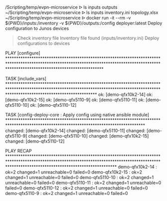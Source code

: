/Scripting/temp/evpn-microservice ᐅ ls
inputs  outputs
~/Scripting/temp/evpn-microservice ᐅ ls inputs
inventory.ini topology.xlsx
~/Scripting/temp/evpn-microservice ᐅ docker run -it --rm -v ${PWD}/inputs:/inventory -v ${PWD}/outputs:/config deployer:latest
Deploy configuration to Junos devices
  > Check inventory file
  > Inventory file found (inputs/inventory.ini)
  > Deploy configurations to devices

PLAY [configure] *******************************************************************************************************************************************************************************************

TASK [include_vars] ****************************************************************************************************************************************************************************************
ok: [demo-qfx10k2-14]
ok: [demo-qfx10k2-15]
ok: [demo-qfx5110-9]
ok: [demo-qfx5110-11]
ok: [demo-qfx5110-10]
ok: [demo-qfx5110-12]

TASK [config-deploy-core : Apply config using native ansible module] ***************************************************************************************************************************************
changed: [demo-qfx10k2-14]
changed: [demo-qfx5110-11]
changed: [demo-qfx5110-9]
changed: [demo-qfx5110-10]
changed: [demo-qfx10k2-15]
changed: [demo-qfx5110-12]

PLAY RECAP *************************************************************************************************************************************************************************************************
demo-qfx10k2-14            : ok=2    changed=1    unreachable=0    failed=0
demo-qfx10k2-15            : ok=2    changed=1    unreachable=0    failed=0
demo-qfx5110-10            : ok=2    changed=1    unreachable=0    failed=0
demo-qfx5110-11            : ok=2    changed=1    unreachable=0    failed=0
demo-qfx5110-12            : ok=2    changed=1    unreachable=0    failed=0
demo-qfx5110-9             : ok=2    changed=1    unreachable=0    failed=0